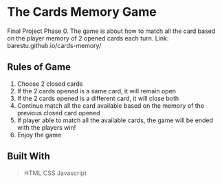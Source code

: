 # The Cards Memory Game
Final Project Phase 0. The game is about how to match all the card based on the player memory of 2 opened cards each turn.
Link: barestu.github.io/cards-memory/

## Rules of Game
1. Choose 2 closed cards
2. If the 2 cards opened is a same card, it will remain open
3. If the 2 cards opened is a different card, it will close both
4. Continue match all the card available based on the memory of the previous closed card opened
5. If player able to match all the available cards, the game will be ended with the players win!
6. Enjoy the game

## Built With
> HTML
> CSS
> Javascript
